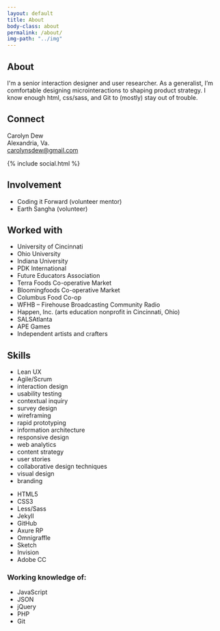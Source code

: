 ```yaml
---
layout: default
title: About
body-class: about
permalink: /about/
img-path: "../img"
---
```

<section class="resume">
	<div class="section-label">
		<h2>About</h2>
	</div>
	<div class="section-content">
		<p>I'm a senior interaction designer and user researcher. As a generalist, I’m comfortable designing microinteractions to shaping product strategy. I know enough html, css/sass, and Git to (mostly) stay out of trouble. </p>
	<!--<div class="a-resume" >
	<a href="{{ page.img-path }}/Carolyn-Dew-Resume.pdf" onclick="_gaq.push(['_trackEvent', 'Resume Download', 'Download', 'Button']);" id="resume">R&eacute;sum&eacute; (PDF)</a>
		</div>-->
	</div>
</section>
<section class="contact">
	<div class="section-label">
		<h2>Connect</h2>
	</div>
	<div class="section-content">
		<p>
			Carolyn Dew
			<br>
			Alexandria, Va. 
			<br>
			<a href="mailto:carolynsdew@gmail.com" title="Go ahead, click already. I&rsquo;m nice!" onclick="_gaq.push(['_trackEvent', 'Contact','Click', 'Email']);">carolynsdew@gmail.com</a>
		</p>
	<div class="social">
		{% include social.html %} 
	</div>
	</div>
</section>

<section class="resume">
	<div class="section-label">
		<h2>Involvement</h2>
	</div>
	<div class="section-content">
	<ul class="unstyled">
		<li>Coding it Forward (volunteer mentor)</li>
		<li>Earth Sangha (volunteer)</li>
	</ul>
	</div>
</section>
<section class="resume">
	<div class="section-label">
		<h2>Worked with</h2>
	</div>
	<div class="section-content">
	<ul class="unstyled">
		<li>University of Cincinnati</li>
		<li>Ohio University</li>
		<li>Indiana University</li>
		<li>PDK International</li>
		<li>Future Educators Association</li>
		<li>Terra Foods Co-operative Market</li>
		<li>Bloomingfoods Co-operative Market</li>
		<li>Columbus Food Co-op</li><!-- that's Columbus, Indiana, in case you were wondering -->
		<li>WFHB &ndash; Firehouse Broadcasting Community Radio</li>
		<li>Happen, Inc. (arts education nonprofit in Cincinnati, Ohio)</li>
		<li>SALSAtlanta</li>
		<li>APE Games</li>
		<li>Independent artists and crafters</li>
	</ul>
	</div>
</section>

<section class="skills">
<div class="section-label">
	<h2>Skills</h2>
</div>
<div class="section-content">
<ul class="skill-pills">
<li>
	Lean UX
</li>

<li>Agile/Scrum</li>
<li>interaction design</li>
<li>usability testing</li>
<li>contextual inquiry</li>
<li>survey design</li>
<li>wireframing</li>
<li>rapid prototyping</li>
<li>information architecture</li>
<li>responsive design</li>
<li>web analytics</li>
<li>content strategy</li>
<li>user stories</li>
<li>collaborative design techniques</li>
<li>visual design</li>
<li>branding</li>
</ul>
<ul class="skill-pills">
<li>HTML5</li>
<li>CSS3</li>
<li>Less/Sass</li>
<li>Jekyll</li>
<li>GitHub</li>
<li>Axure RP</li>
<li>Omnigraffle</li>
<li>Sketch</li>
<li>Invision</li>
<li>Adobe CC</li>
</ul>
<h3>Working knowledge of: </h3>
<ul class="skill-pills">
<li>JavaScript</li><li>JSON</li><li>jQuery</li><li>PHP</li><li>Git</li>
</ul>
</div>
</section>